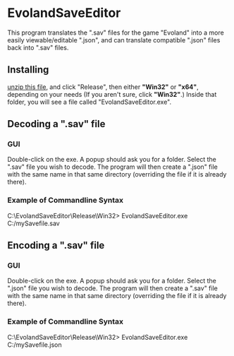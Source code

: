 # EvolandSaveEditor
This program translates the ".sav" files for the game "Evoland" into a more easily viewable/editable ".json", and can translate compatible ".json" files back into ".sav" files.

## Installing
[unzip this file](https://raw.githubusercontent.com/wabuilderman/EvolandSaveEditor/master/Release.zip), and click "Release", then either **"Win32"** or **"x64"**, depending on your needs (If you aren't sure, click **"Win32"**.) Inside that folder, you will see a file called "EvolandSaveEditor.exe".

## Decoding a ".sav" file
### GUI
Double-click on the exe. A popup should ask you for a folder. Select the ".sav" file you wish to decode. The program will then create a ".json" file with the same name in that same directory (overriding the file if it is already there).
### Example of Commandline Syntax
C:\EvolandSaveEditor\Release\Win32> EvolandSaveEditor.exe C:/mySavefile.sav

## Encoding a ".sav" file
### GUI
Double-click on the exe. A popup should ask you for a folder. Select the ".json" file you wish to decode. The program will then create a ".sav" file with the same name in that same directory (overriding the file if it is already there).
### Example of Commandline Syntax
C:\EvolandSaveEditor\Release\Win32> EvolandSaveEditor.exe C:/mySavefile.json

